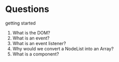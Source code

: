 # Questions
getting started
1. What is the DOM?
2. What is an event?
3. What is an event listener?
4. Why would we convert a NodeList into an Array?
5. What is a component? 
